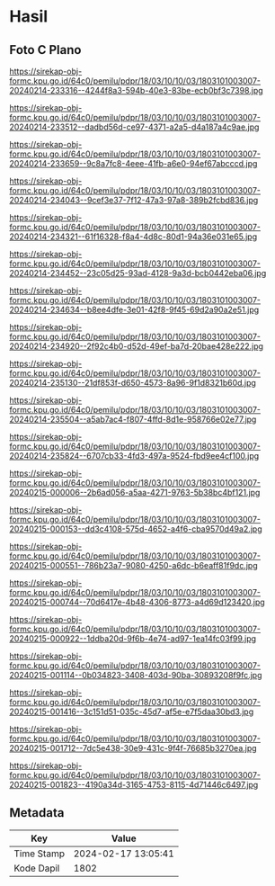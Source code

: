 # Hasil

## Foto C Plano

https://sirekap-obj-formc.kpu.go.id/64c0/pemilu/pdpr/18/03/10/10/03/1803101003007-20240214-233316--4244f8a3-594b-40e3-83be-ecb0bf3c7398.jpg

https://sirekap-obj-formc.kpu.go.id/64c0/pemilu/pdpr/18/03/10/10/03/1803101003007-20240214-233512--dadbd56d-ce97-4371-a2a5-d4a187a4c9ae.jpg

https://sirekap-obj-formc.kpu.go.id/64c0/pemilu/pdpr/18/03/10/10/03/1803101003007-20240214-233659--9c8a7fc8-4eee-41fb-a6e0-94ef67abcccd.jpg

https://sirekap-obj-formc.kpu.go.id/64c0/pemilu/pdpr/18/03/10/10/03/1803101003007-20240214-234043--9cef3e37-7f12-47a3-97a8-389b2fcbd836.jpg

https://sirekap-obj-formc.kpu.go.id/64c0/pemilu/pdpr/18/03/10/10/03/1803101003007-20240214-234321--61f16328-f8a4-4d8c-80d1-94a36e031e65.jpg

https://sirekap-obj-formc.kpu.go.id/64c0/pemilu/pdpr/18/03/10/10/03/1803101003007-20240214-234452--23c05d25-93ad-4128-9a3d-bcb0442eba06.jpg

https://sirekap-obj-formc.kpu.go.id/64c0/pemilu/pdpr/18/03/10/10/03/1803101003007-20240214-234634--b8ee4dfe-3e01-42f8-9f45-69d2a90a2e51.jpg

https://sirekap-obj-formc.kpu.go.id/64c0/pemilu/pdpr/18/03/10/10/03/1803101003007-20240214-234920--2f92c4b0-d52d-49ef-ba7d-20bae428e222.jpg

https://sirekap-obj-formc.kpu.go.id/64c0/pemilu/pdpr/18/03/10/10/03/1803101003007-20240214-235130--21df853f-d650-4573-8a96-9f1d8321b60d.jpg

https://sirekap-obj-formc.kpu.go.id/64c0/pemilu/pdpr/18/03/10/10/03/1803101003007-20240214-235504--a5ab7ac4-f807-4ffd-8d1e-958766e02e77.jpg

https://sirekap-obj-formc.kpu.go.id/64c0/pemilu/pdpr/18/03/10/10/03/1803101003007-20240214-235824--6707cb33-4fd3-497a-9524-fbd9ee4cf100.jpg

https://sirekap-obj-formc.kpu.go.id/64c0/pemilu/pdpr/18/03/10/10/03/1803101003007-20240215-000006--2b6ad056-a5aa-4271-9763-5b38bc4bf121.jpg

https://sirekap-obj-formc.kpu.go.id/64c0/pemilu/pdpr/18/03/10/10/03/1803101003007-20240215-000153--dd3c4108-575d-4652-a4f6-cba9570d49a2.jpg

https://sirekap-obj-formc.kpu.go.id/64c0/pemilu/pdpr/18/03/10/10/03/1803101003007-20240215-000551--786b23a7-9080-4250-a6dc-b6eaff81f9dc.jpg

https://sirekap-obj-formc.kpu.go.id/64c0/pemilu/pdpr/18/03/10/10/03/1803101003007-20240215-000744--70d6417e-4b48-4306-8773-a4d69d123420.jpg

https://sirekap-obj-formc.kpu.go.id/64c0/pemilu/pdpr/18/03/10/10/03/1803101003007-20240215-000922--1ddba20d-9f6b-4e74-ad97-1ea14fc03f99.jpg

https://sirekap-obj-formc.kpu.go.id/64c0/pemilu/pdpr/18/03/10/10/03/1803101003007-20240215-001114--0b034823-3408-403d-90ba-30893208f9fc.jpg

https://sirekap-obj-formc.kpu.go.id/64c0/pemilu/pdpr/18/03/10/10/03/1803101003007-20240215-001416--3c151d51-035c-45d7-af5e-e7f5daa30bd3.jpg

https://sirekap-obj-formc.kpu.go.id/64c0/pemilu/pdpr/18/03/10/10/03/1803101003007-20240215-001712--7dc5e438-30e9-431c-9f4f-76685b3270ea.jpg

https://sirekap-obj-formc.kpu.go.id/64c0/pemilu/pdpr/18/03/10/10/03/1803101003007-20240215-001823--4190a34d-3165-4753-8115-4d71446c6497.jpg


## Metadata

| Key        | Value               |
| ---------- | ------------------- |
| Time Stamp | 2024-02-17 13:05:41 |
| Kode Dapil | 1802                |



